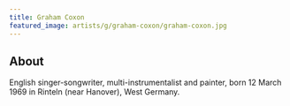```yaml
---
title: Graham Coxon
featured_image: artists/g/graham-coxon/graham-coxon.jpg
---
```

## About

English singer-songwriter, multi-instrumentalist and painter, born 12 March 1969 in Rinteln (near Hanover), West Germany.

